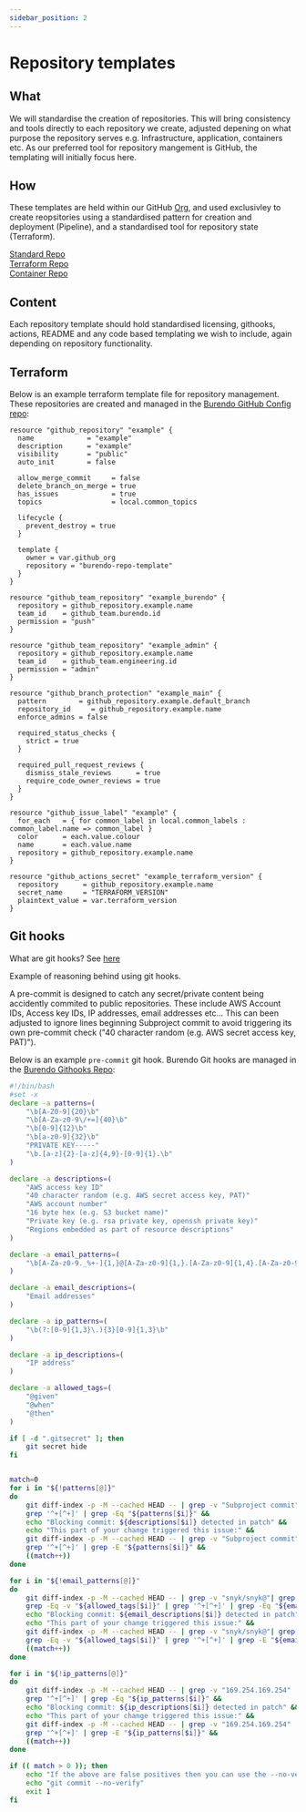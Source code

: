 ```yaml
---
sidebar_position: 2
---
```


# Repository templates

## What

We will standardise the creation of repositories.  This will bring consistency and tools directly to each repository we create, adjusted depening on what purpose the repository serves e.g. Infrastructure, application, containers etc.  As our preferred tool for repository mangement is GitHub, the templating will initially focus here.


## How

These templates are held within our GitHub [Org](https://www.github.com/BurendoUK), and used exclusivley to create reopsitories using a standardised pattern for creation and deployment (Pipeline), and a standardised tool for repository state (Terraform).

[Standard Repo](https://github.com/BurendoUK/burendo-repo-template)  
[Terraform Repo](https://github.com/BurendoUK/burendo-repo-template-terraform)  
[Container Repo](https://github.com/BurendoUK/burendo-repo-template-container)

## Content

Each repository template should hold standardised licensing, githooks, actions, README and any code based templating we wish to include, again depending on repository functionality.

## Terraform

Below is an example terraform template file for repository management.  These repositories are created and managed in the [Burendo GitHub Config repo](https://github.com/BurendoUK/burendo-github-config):

```hcl
resource "github_repository" "example" {
  name             = "example"
  description      = "example"
  visibility       = "public"
  auto_init        = false

  allow_merge_commit     = false
  delete_branch_on_merge = true
  has_issues             = true
  topics                 = local.common_topics

  lifecycle {
    prevent_destroy = true
  }

  template {
    owner = var.github_org
    repository = "burendo-repo-template"
  }
}

resource "github_team_repository" "example_burendo" {
  repository = github_repository.example.name
  team_id    = github_team.burendo.id
  permission = "push"
}

resource "github_team_repository" "example_admin" {
  repository = github_repository.example.name
  team_id    = github_team.engineering.id
  permission = "admin"
}

resource "github_branch_protection" "example_main" {
  pattern        = github_repository.example.default_branch
  repository_id     = github_repository.example.name
  enforce_admins = false

  required_status_checks {
    strict = true
  }

  required_pull_request_reviews {
    dismiss_stale_reviews      = true
    require_code_owner_reviews = true
  }
}

resource "github_issue_label" "example" {
  for_each   = { for common_label in local.common_labels : common_label.name => common_label }
  color      = each.value.colour
  name       = each.value.name
  repository = github_repository.example.name
}

resource "github_actions_secret" "example_terraform_version" {
  repository      = github_repository.example.name
  secret_name     = "TERRAFORM_VERSION"
  plaintext_value = var.terraform_version
}
```
## Git hooks

What are git hooks? See [here](https://git-scm.com/book/en/v2/Customizing-Git-Git-Hooks)

Example of reasoning behind using git hooks.

A pre-commit is designed to catch any secret/private content being accidently commited to public repositories. These include AWS Account IDs, Access key IDs, IP addresses, email addresses etc... This can been adjusted to ignore lines beginning Subproject commit to avoid triggering its own pre-commit check ("40 character random (e.g. AWS secret access key, PAT)"). 


Below is an example `pre-commit` git hook.  Burendo Git hooks are managed in the [Burendo Githooks Repo](https://github.com/BurendoUK/burendo-githooks):

```bash
#!/bin/bash
#set -x
declare -a patterns=(
    "\b[A-Z0-9]{20}\b"
    "\b[A-Za-z0-9\/+=]{40}\b"
    "\b[0-9]{12}\b"
    "\b[a-z0-9]{32}\b"
    "PRIVATE KEY-----"
    "\b.[a-z]{2}-[a-z]{4,9}-[0-9]{1}.\b"
)

declare -a descriptions=(
    "AWS access key ID"
    "40 character random (e.g. AWS secret access key, PAT)"
    "AWS account number"
    "16 byte hex (e.g. S3 bucket name)"
    "Private key (e.g. rsa private key, openssh private key)"
    "Regions embedded as part of resource descriptions"
)

declare -a email_patterns=(
    "\b[A-Za-z0-9._%+-]{1,}@[A-Za-z0-9]{1,}.[A-Za-z0-9]{1,4}.[A-Za-z0-9]{1,4}\b"
)

declare -a email_descriptions=(
    "Email addresses"
)

declare -a ip_patterns=(
    "\b(?:[0-9]{1,3}\.){3}[0-9]{1,3}\b"
)

declare -a ip_descriptions=(
    "IP address"
)

declare -a allowed_tags=(
    "@given"
    "@when"
    "@then"
)

if [ -d ".gitsecret" ]; then
    git secret hide
fi


match=0
for i in "${!patterns[@]}"
do
    git diff-index -p -M --cached HEAD -- | grep -v "Subproject commit" | grep -v "mxfile host" |
    grep '^+[^+]' | grep -Eq "${patterns[$i]}" &&
    echo "Blocking commit: ${descriptions[$i]} detected in patch" &&
    echo "This part of your change triggered this issue:" &&
    git diff-index -p -M --cached HEAD -- | grep -v "Subproject commit" | grep -v "mxfile host" |
    grep '^+[^+]' | grep -E "${patterns[$i]}" &&
    ((match++))
done

for i in "${!email_patterns[@]}"
do
    git diff-index -p -M --cached HEAD -- | grep -v "snyk/snyk@"| grep -v "create-release@latest"| grep -v "checkout@master"| grep -v "Publish-Docker-Github-Action@master"| grep -v "docker@master"|
    grep -Eq -v "${allowed_tags[$i]}" | grep '^+[^+]' | grep -Eq "${email_patterns[$i]}" &&
    echo "Blocking commit: ${email_descriptions[$i]} detected in patch" &&
    echo "This part of your change triggered this issue:" &&
    git diff-index -p -M --cached HEAD -- | grep -v "snyk/snyk@"| grep -v "create-release@latest"| grep -v "checkout@master"| grep -v "Publish-Docker-Github-Action@master"| grep -v "docker@master"|
    grep -Eq -v "${allowed_tags[$i]}" | grep '^+[^+]' | grep -E "${email_patterns[$i]}" &&
    ((match++))
done

for i in "${!ip_patterns[@]}"
do
    git diff-index -p -M --cached HEAD -- | grep -v "169.254.169.254" | grep -v "0.0.0.0" | grep -v "127.0.0.1" |
    grep '^+[^+]' | grep -Eq "${ip_patterns[$i]}" &&
    echo "Blocking commit: ${ip_descriptions[$i]} detected in patch" &&
    echo "This part of your change triggered this issue:" &&
    git diff-index -p -M --cached HEAD -- | grep -v "169.254.169.254" | grep -v "0.0.0.0" | grep -v "127.0.0.1" |
    grep '^+[^+]' | grep -E "${ip_patterns[$i]}" &&
    ((match++))
done

if (( match > 0 )); then
    echo "If the above are false positives then you can use the --no-verify flag to skip checks"
    echo "git commit --no-verify"
    exit 1
fi
```
